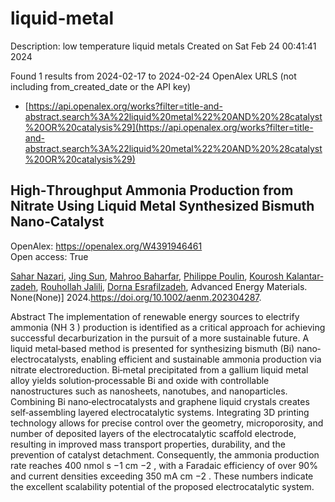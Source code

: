 # liquid-metal
Description: low temperature liquid metals
Created on Sat Feb 24 00:41:41 2024

Found 1 results from 2024-02-17 to 2024-02-24
OpenAlex URLS (not including from_created_date or the API key)
- [https://api.openalex.org/works?filter=title-and-abstract.search%3A%22liquid%20metal%22%20AND%20%28catalyst%20OR%20catalysis%29](https://api.openalex.org/works?filter=title-and-abstract.search%3A%22liquid%20metal%22%20AND%20%28catalyst%20OR%20catalysis%29)

## High‐Throughput Ammonia Production from Nitrate Using Liquid Metal Synthesized Bismuth Nano‐Catalyst   

OpenAlex: https://openalex.org/W4391946461    
Open access: True
    
[Sahar Nazari](https://openalex.org/A5002833522), [Jing Sun](https://openalex.org/A5028910777), [Mahroo Baharfar](https://openalex.org/A5074034078), [Philippe Poulin](https://openalex.org/A5079510232), [Kourosh Kalantar‐zadeh](https://openalex.org/A5067220816), [Rouhollah Jalili](https://openalex.org/A5032822192), [Dorna Esrafilzadeh](https://openalex.org/A5074770372), Advanced Energy Materials. None(None)] 2024.https://doi.org/10.1002/aenm.202304287.
    
Abstract The implementation of renewable energy sources to electrify ammonia (NH 3 ) production is identified as a critical approach for achieving successful decarburization in the pursuit of a more sustainable future. A liquid metal‐based method is presented for synthesizing bismuth (Bi) nano‐electrocatalysts, enabling efficient and sustainable ammonia production via nitrate electroreduction. Bi‐metal precipitated from a gallium liquid metal alloy yields solution‐processable Bi and oxide with controllable nanostructures such as nanosheets, nanotubes, and nanoparticles. Combining Bi nano‐electrocatalysts and graphene liquid crystals creates self‐assembling layered electrocatalytic systems. Integrating 3D printing technology allows for precise control over the geometry, microporosity, and number of deposited layers of the electrocatalytic scaffold electrode, resulting in improved mass transport properties, durability, and the prevention of catalyst detachment. Consequently, the ammonia production rate reaches 400 nmol s −1 cm −2 , with a Faradaic efficiency of over 90% and current densities exceeding 350 mA cm −2 . These numbers indicate the excellent scalability potential of the proposed electrocatalytic system.    

    
